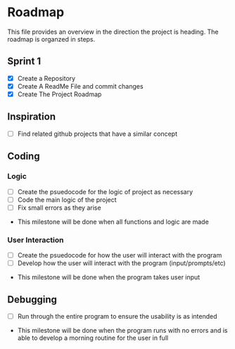 # Roadmap
This file provides an overview in the direction the project is heading. The roadmap is organzed in steps. 
## Sprint 1
- [x] Create a Repository
- [x] Create A ReadMe File and commit changes
- [x] Create The Project Roadmap

## Inspiration
- [ ] Find related github projects that have a similar concept

## Coding
### Logic
- [ ] Create the psuedocode for the logic of project as necessary
- [ ] Code the main logic of the project
- [ ] Fix small errors as they arise
- This milestone will be done when all functions and logic are made
### User Interaction
- [ ] Create the psuedocode for how the user will interact with the program
- [ ] Develop how the user will interact with the program (input/prompts/etc)
- This milestone will be done when the program takes user input
## Debugging
- [ ] Run through the entire program to ensure the usability is as intended
- This milestone will be done when the program runs with no errors and is able to develop a morning routine for the user in full
